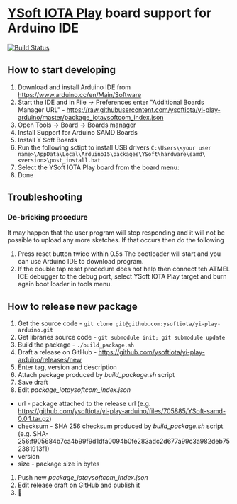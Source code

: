 # [YSoft IOTA Play](https://github.com/ysoftiota/yi-play) board support for Arduino IDE

[![Build Status](https://travis-ci.org/ysoftiota/yi-play-arduino.svg?branch=master)](https://travis-ci.org/ysoftiota/yi-play-arduino)

## How to start developing
1. Download and install Arduino IDE from https://www.arduino.cc/en/Main/Software
2. Start the IDE and in File -> Preferences enter "Additional Boards Manager URL" - https://raw.githubusercontent.com/ysoftiota/yi-play-arduino/master/package_iotaysoftcom_index.json
3. Open Tools -> Board -> Boards manager
4. Install Support for Arduino SAMD Boards
5. Install Y Soft Boards 
6. Run the following sctipt to install USB drivers
`C:\Users\<your user name>\AppData\Local\Arduino15\packages\YSoft\hardware\samd\<version>\post_install.bat`
7. Select the YSoft IOTA Play board from the board menu:
8. Done

## Troubleshooting
### De-bricking procedure
It may happen that the user program will stop responding and it will not be possible to upload any more sketches. If that occurs then do the following

1. Press reset button twice within 0.5s  The bootloader will start and you can use Arduino IDE to download program.
1. If the double tap reset procedure does not help then connect teh ATMEL ICE debugger to the debug port, select YSoft IOTA Play target and burn again boot loader in tools menu.

## How to release new package
1. Get the source code - `git clone git@github.com:ysoftiota/yi-play-arduino.git`
1. Get libraries source code - `git submodule init; git submodule update`
1. Build the package - `./build_package.sh`
1. Draft a release on GitHub - https://github.com/ysoftiota/yi-play-arduino/releases/new
1. Enter tag, version and description
1. Attach package produced by *build_package.sh* script
1. Save draft
1. Edit *package_iotaysoftcom_index.json*
  * url - package attached to the release url (e.g. https://github.com/ysoftiota/yi-play-arduino/files/705885/YSoft-samd-0.0.1.tar.gz)
  * checksum - SHA 256 checksum produced by *build_package.sh* script (e.g. SHA-256:f905684b7ca4b99f9d1dfa0094b0fe283adc2d677a99c3a982deb752381913f1)
  * version
  * size - package size in bytes
1. Push new *package_iotaysoftcom_index.json*
1. Edit release draft on GitHub and publish it
1. :house_with_garden:
